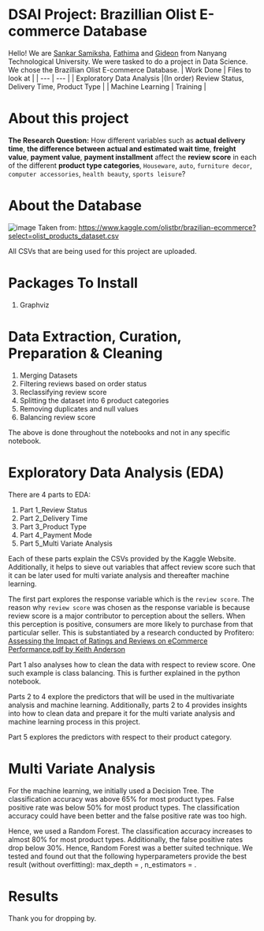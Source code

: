 # DSAI Project: Brazillian Olist E-commerce Database
Hello! We are [Sankar Samiksha](https://github.com/S-Samiksha), [Fathima](https://github.com/fath3725) and [Gideon](https://github.com/gmanik30) from Nanyang Technological University. We were tasked to do a project in Data Science. We chose the Brazillian Olist E-commerce Database. 
| Work Done | Files to look at |
| --- | --- |
| Exploratory Data Analysis |(In order) Review Status, Delivery Time, Product Type |
| Machine Learning | Training |

# About this project
**The Research Question:** 
How different variables such as **actual delivery time**, **the difference between actual and estimated wait time**, **freight value**, **payment value**, **payment installment** affect the **review score** in each of the different **product type categories**, `Houseware`, `auto`, `furniture decor`, `computer accessories`, `health beauty`, `sports leisure`? 


# About the Database
![image](https://user-images.githubusercontent.com/71448008/112981086-44770880-918d-11eb-91f0-996f72c4ddde.png)
Taken from: https://www.kaggle.com/olistbr/brazilian-ecommerce?select=olist_products_dataset.csv 

All CSVs that are being used for this project are uploaded. 

# Packages To Install
 1. Graphviz

# Data Extraction, Curation, Preparation & Cleaning
 1. Merging Datasets
 2. Filtering reviews based on order status
 3. Reclassifying review score
 4. Splitting the dataset into 6 product categories
 5. Removing duplicates and null values
 6. Balancing review score

The above is done throughout the notebooks and not in any specific notebook.

# Exploratory Data Analysis (EDA)
There are 4 parts to EDA:
 1. Part 1_Review Status
 2. Part 2_Delivery Time
 3. Part 3_Product Type
 4. Part 4_Payment Mode 
 5. Part 5_Multi Variate Analysis

Each of these parts explain the CSVs provided by the Kaggle Website. Additionally, it helps to sieve out variables that affect review score such that it can be later used for multi variate analysis and thereafter machine learning. 

The first part explores the response variable which is the `review score`. The reason why `review score` was chosen as the response variable is because review score is a major contributor to perception about the sellers. When this perception is positive, consumers are more likely to purchase from that particular seller. 
This is substantiated by a research conducted by Profitero: 
<br>
[Assessing the Impact of Ratings and Reviews on eCommerce Performance.pdf by Keith Anderson](http://insights.profitero.com/rs/476-BCC-343/images/Assessing%20the%20Impact%20of%20Ratings%20and%20Reviews%20on%20eCommerce%20Performance.pdf)

Part 1 also analyses how to clean the data with respect to review score. One such example is class balancing. This is further explained in the python notebook. 

Parts 2 to 4 explore the predictors that will be used in the multivariate analysis and machine learning. Additionally, parts 2 to 4 provides insights into how to clean data and prepare it for the multi variate analysis and machine learning process in this project. 

Part 5 explores the predictors with respect to their product category.

# Multi Variate Analysis 
For the machine learning, we initially used a Decision Tree. The classification accuracy was above 65% for most product types. False positive rate was below 50% for most product types. The classification accuracy could have been better and the false positive rate was too high.

Hence, we used a Random Forest. The classification accuracy increases to almost 80% for most product types. Additionally, the false positive rates drop below 30%. Hence, Random Forest was a better suited technique. We tested and found out that the following hyperparameters provide the best result (without overfitting): max_depth = , n_estimators =  .

# Results


Thank you for dropping by.

